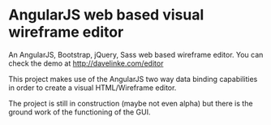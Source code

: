 # AngularJS web based visual wireframe editor
An AngularJS, Bootstrap, jQuery, Sass web based wireframe editor. You can check the demo at http://davelinke.com/editor

This project makes use of the AngularJS two way data binding capabilities in order to create a visual HTML/Wireframe editor.

The project is still in construction (maybe not even alpha) but there is the ground work of the functioning of the GUI.

